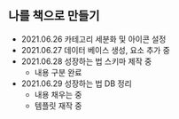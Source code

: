 ## 나를 책으로 만들기

* 2021.06.26 카테고리 세분화 및 아이콘 설정
* 2021.06.27 데이터 베이스 생성, 요소 추가 중
* 2021.06.28 성장하는 법 스키마 제작 중
	* 내용 구분 완료
* 2021.06.29 성장하는 법 DB 정리
	* 내용 채우는 중
	* 템플릿 재작 중
